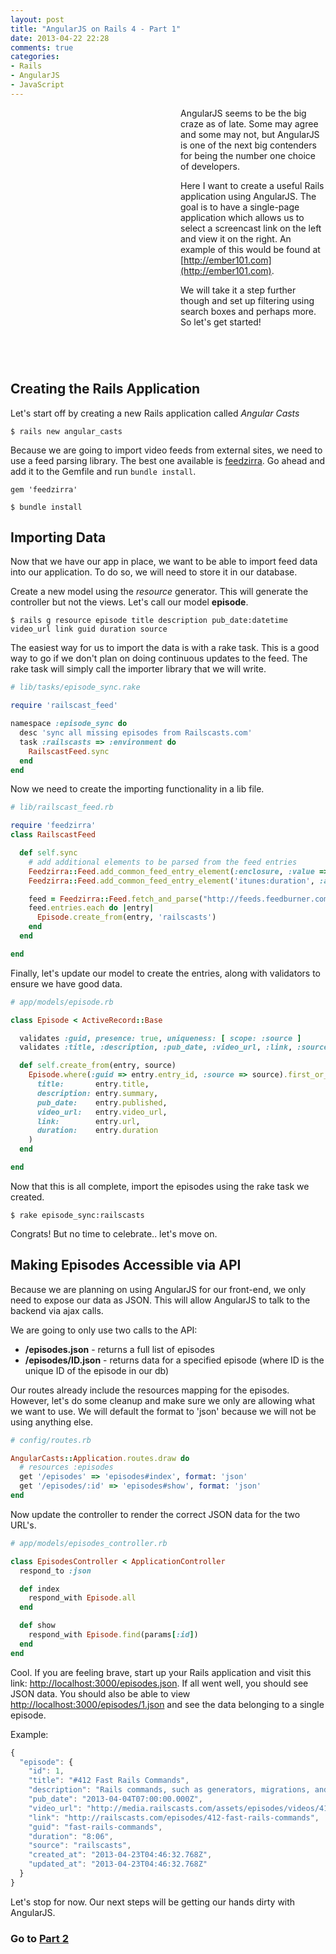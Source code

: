 ```yaml
---
layout: post
title: "AngularJS on Rails 4 - Part 1"
date: 2013-04-22 22:28
comments: true
categories: 
- Rails
- AngularJS
- JavaScript
---
```

<div style="width: 242px;
      height: 388px;
      margin: 10px 30px 10px 0;
      float: left;
      background: transparent url(http://farm8.staticflickr.com/7225/7399778412_0de724ac40_z.jpg) -60px -80px no-repeat;">
</div>

AngularJS seems to be the big craze as of late. Some may agree and some may not, but AngularJS is one of the next big contenders for being the number one choice of developers.

Here I want to create a useful Rails application using AngularJS. The goal is to have a single-page application which allows us to select a screencast link on the left and view it on the right. An example of this would be found at [http://ember101.com](http://ember101.com).

We will take it a step further though and set up filtering using search boxes and perhaps more. So let's get started!

<div style="clear: both;"></div>

## Creating the Rails Application

Let's start off by creating a new Rails application called *Angular Casts*

    $ rails new angular_casts

Because we are going to import video feeds from external sites, we need to use a feed parsing library. The best one available is [feedzirra](https://github.com/pauldix/feedzirra). Go ahead and add it to the Gemfile and run `bundle install`.

    gem 'feedzirra'

    $ bundle install

## Importing Data

Now that we have our app in place, we want to be able to import feed data into our application. To do so, we will need to store it in our database.

Create a new model using the *resource* generator. This will generate the controller but not the views. Let's call our model **episode**.

    $ rails g resource episode title description pub_date:datetime video_url link guid duration source

The easiest way for us to import the data is with a rake task. This is a good way to go if we don't plan on doing continuous updates to the feed. The rake task will simply call the importer library that we will write.

```ruby
# lib/tasks/episode_sync.rake

require 'railscast_feed'

namespace :episode_sync do
  desc 'sync all missing episodes from Railscasts.com'
  task :railscasts => :environment do
    RailscastFeed.sync
  end
end
```

Now we need to create the importing functionality in a lib file.

```ruby
# lib/railscast_feed.rb

require 'feedzirra'
class RailscastFeed

  def self.sync
    # add additional elements to be parsed from the feed entries
    Feedzirra::Feed.add_common_feed_entry_element(:enclosure, :value => :url, :as => :video_url)
    Feedzirra::Feed.add_common_feed_entry_element('itunes:duration', :as => :duration)

    feed = Feedzirra::Feed.fetch_and_parse("http://feeds.feedburner.com/railscasts")
    feed.entries.each do |entry|
      Episode.create_from(entry, 'railscasts')
    end
  end

end
```

Finally, let's update our model to create the entries, along with validators to ensure we have good data.

```ruby
# app/models/episode.rb

class Episode < ActiveRecord::Base

  validates :guid, presence: true, uniqueness: [ scope: :source ]
  validates :title, :description, :pub_date, :video_url, :link, :source, presence: true

  def self.create_from(entry, source)
    Episode.where(:guid => entry.entry_id, :source => source).first_or_create(
      title:       entry.title,
      description: entry.summary,
      pub_date:    entry.published,
      video_url:   entry.video_url,
      link:        entry.url,
      duration:    entry.duration
    )
  end

end
```

Now that this is all complete, import the episodes using the rake task we created.

    $ rake episode_sync:railscasts

Congrats! But no time to celebrate.. let's move on.

## Making Episodes Accessible via API

Because we are planning on using AngularJS for our front-end, we only need to expose our data as JSON. This will allow AngularJS to talk to the backend via ajax calls.

We are going to only use two calls to the API: 

- **/episodes.json** - returns a full list of episodes
- **/episodes/ID.json** - returns data for a specified episode (where ID is the unique ID of the episode in our db)

Our routes already include the resources mapping for the episodes. However, let's do some cleanup and make sure we only are allowing what we want to use. We will default the format to 'json' because we will not be using anything else.

```ruby
# config/routes.rb

AngularCasts::Application.routes.draw do
  # resources :episodes
  get '/episodes' => 'episodes#index', format: 'json'
  get '/episodes/:id' => 'episodes#show', format: 'json'
end
```

Now update the controller to render the correct JSON data for the two URL's.

```ruby
# app/models/episodes_controller.rb

class EpisodesController < ApplicationController
  respond_to :json

  def index
    respond_with Episode.all
  end

  def show
    respond_with Episode.find(params[:id])
  end
end
```

Cool. If you are feeling brave, start up your Rails application and visit this link: [http://localhost:3000/episodes.json](http://localhost:3000/episodes.json). If all went well, you should see JSON data. You should also be able to view [http://localhost:3000/episodes/1.json](http://localhost:3000/episodes/1.json) and see the data belonging to a single episode.

Example:

```javascript
{
  "episode": {
    "id": 1,
    "title": "#412 Fast Rails Commands",
    "description": "Rails commands, such as generators, migrations, and tests, have a tendency to be slow because they need to load the Rails app each time. Here I show three tools to make this faster: Zeus, Spring, and Commands.",
    "pub_date": "2013-04-04T07:00:00.000Z",
    "video_url": "http://media.railscasts.com/assets/episodes/videos/412-fast-rails-commands.mp4",
    "link": "http://railscasts.com/episodes/412-fast-rails-commands",
    "guid": "fast-rails-commands",
    "duration": "8:06",
    "source": "railscasts",
    "created_at": "2013-04-23T04:46:32.768Z",
    "updated_at": "2013-04-23T04:46:32.768Z"
  }
}
```

Let's stop for now. Our next steps will be getting our hands dirty with AngularJS.

### Go to [Part 2](/blog/2013/04/23/angularjs-on-rails-4-part-2/)